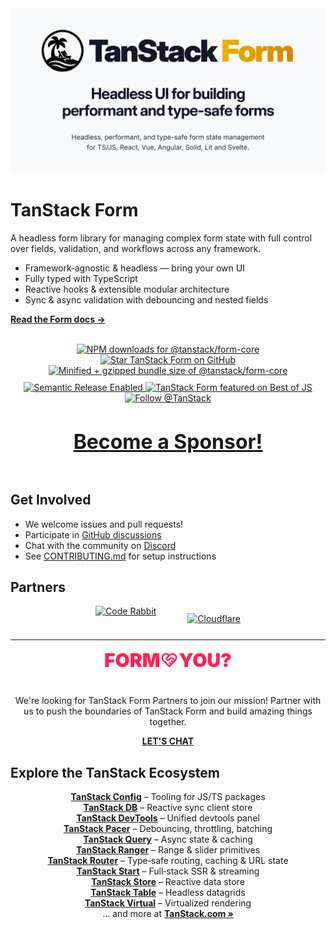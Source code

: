 <img src="https://static.scarf.sh/a.png?x-pxid=be2d8a11-9712-4c1d-9963-580b2d4fb133" alt="" />

<div align="center">
  <img src="./media/header_form.png" alt="Tanstack Form" >
</div>

# TanStack Form

A headless form library for managing complex form state with full control over fields, validation, and workflows across any framework.

- Framework‑agnostic & headless — bring your own UI
- Fully typed with TypeScript
- Reactive hooks & extensible modular architecture
- Sync & async validation with debouncing and nested fields

<a href="https://tanstack.com/form" style="font-weight:bold">Read the Form docs →</a>

<br />

<div align="center" style="display: flex; gap: 10px; flex-direction: column; justify-content: center;">

<div align="center">
	<a href="https://www.npmjs.com/package/@tanstack/form-core" target="_parent">
    <img alt="NPM downloads for @tanstack/form-core" src="https://img.shields.io/npm/dm/@tanstack/form-core.svg" />
  </a>
	<a href="https://github.com/TanStack/form/" target="_parent">
  <img alt="Star TanStack Form on GitHub" src="https://img.shields.io/github/stars/TanStack/form.svg?style=social&label=Star" />
</a>
	<a href="https://bundlephobia.com/package/@tanstack/form-core@latest" target="_parent">
  <img alt="Minified + gzipped bundle size of @tanstack/form-core" src="https://badgen.net/bundlephobia/minzip/@tanstack/form-core" />
</a>
</div>

<div align="center">
	<a href="#badge">
  <img alt="Semantic Release Enabled" src="https://img.shields.io/badge/%20%20%F0%9F%93%A6%F0%9F%9A%80-semantic--release-e10079.svg">
</a>
	<a href="https://bestofjs.org/projects/tanstack-form">
    <img alt="TanStack Form featured on Best of JS" src="https://img.shields.io/endpoint?url=https://bestofjs-serverless.now.sh/api/project-badge?fullName=TanStack%2Fform%26since=daily" />
  </a>
	<a href="https://twitter.com/tan_stack">
		<img src="https://img.shields.io/twitter/follow/tan_stack.svg?style=social" alt="Follow @TanStack"/>
	</a>
</div>


<div align="center" style="font-size: 2rem; font-weight: bolder;">

  [Become a Sponsor!](https://github.com/sponsors/tannerlinsley/)

</div>
</div>


## Get Involved

- We welcome issues and pull requests!
- Participate in [GitHub discussions](https://github.com/TanStack/form/discussions)
- Chat with the community on [Discord](https://discord.com/invite/WrRKjPJ)
- See [CONTRIBUTING.md](./CONTRIBUTING.md) for setup instructions

## Partners

<div style="display: flex; flex-wrap: wrap; gap: 50px; justify-content: center; align-items: center;">
	<a href="https://www.coderabbit.ai/?via=tanstack&dub_id=aCcEEdAOqqutX6OS" style="display: flex; align-items: center; border: none;">
    <img src="https://tanstack.com/assets/coderabbit-light-DVMJ2jHi.svg" height="40" alt="Code Rabbit"/>
  </a>
  <a href="https://www.cloudflare.com?utm_source=tanstack">
     <img src="https://tanstack.com/assets/cloudflare-black-CPufaW0B.svg" height="70" alt="Cloudflare"/>
  </a>
</div>

<hr />

  <div align="center">
    <div style="display: flex; flex-direction: column; max-width: 500px; align-items: center;">
      <span style="display: flex; align-items: center; padding-bottom: 24px; font-size: 30px; color: #ff2056; font-weight: 900; text-transform: uppercase;">
        Form
        <svg stroke="currentColor" fill="none" stroke-width="2" viewBox="0 0 24 24" stroke-linecap="round" stroke-linejoin="round" height="1em" width="1em" xmlns="http://www.w3.org/2000/svg"><path d="M19.5 12.572l-7.5 7.428l-7.5 -7.428a5 5 0 1 1 7.5 -6.566a5 5 0 1 1 7.5 6.572"></path><path d="M12 6l-3.293 3.293a1 1 0 0 0 0 1.414l.543 .543c.69 .69 1.81 .69 2.5 0l1 -1a3.182 3.182 0 0 1 4.5 0l2.25 2.25"></path><path d="M12.5 15.5l2 2"></path><path d="M15 13l2 2"></path></svg>
        You?
      </span>
      <p>
        We're looking for TanStack Form Partners to join our mission! Partner with us to push the boundaries of TanStack Form and build amazing things together.
      </p>
      <a href="mailto:partners@tanstack.com?subject=TanStack Form Partnership" style="text-transform: uppercase; font-weight: bold;">Let's chat</a>
    </div>  
  </div>

## Explore the TanStack Ecosystem

<div align="center">
	<a href="https://github.com/tanstack/config" style="font-weight: bold;">TanStack Config</a> – Tooling for JS/TS packages
	<br/>
	<a href="https://github.com/tanstack/db" style="font-weight: bold;">TanStack DB</a> – Reactive sync client store
	<br/>
	<a href="https://github.com/tanstack/devtools" style="font-weight: bold;">TanStack DevTools</a> – Unified devtools panel
	<br/>
	<a href="https://github.com/tanstack/pacer" style="font-weight: bold;">TanStack Pacer</a> – Debouncing, throttling, batching
	<br/>
	<a href="https://github.com/tanstack/query" style="font-weight: bold;">TanStack Query</a> – Async state & caching
	<br/>
	<a href="https://github.com/tanstack/ranger" style="font-weight: bold;">TanStack Ranger</a> – Range & slider primitives
	<br/>
	<a href="https://github.com/tanstack/router" style="font-weight: bold;">TanStack Router</a> –  Type‑safe routing, caching & URL state
	<br/>
	<a href="https://github.com/tanstack/router" style="font-weight: bold;">TanStack Start</a> –  Full‑stack SSR & streaming
	<br/>
	<a href="https://github.com/tanstack/store" style="font-weight: bold;">TanStack Store</a> – Reactive data store
	<br/>
	<a href="https://github.com/tanstack/table" style="font-weight: bold;">TanStack Table</a> – Headless datagrids
	<br/>
	<a href="https://github.com/tanstack/virtual" style="font-weight: bold;">TanStack Virtual</a> – Virtualized rendering
	<br/>
  … and more at <a href="https://tanstack.com" style="font-weight: bold;">TanStack.com »</a>
</di
v>

<!-- Use the force, Luke! -->
